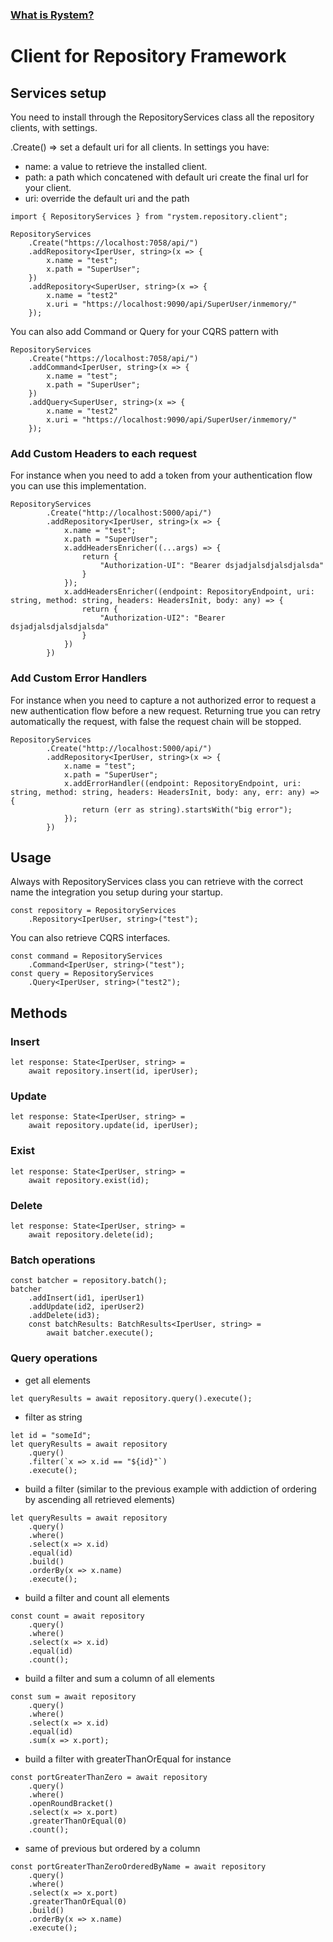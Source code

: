 ### [What is Rystem?](https://github.com/KeyserDSoze/Rystem)

# Client for Repository Framework

## Services setup
You need to install through the RepositoryServices class
all the repository clients, with settings.

.Create() => set a default uri for all clients.
In settings you have:
- name: a value to retrieve the installed client.
- path: a path which concatened with default uri create the final url for your client.
- uri: override the default uri and the path

```
import { RepositoryServices } from "rystem.repository.client";

RepositoryServices
    .Create("https://localhost:7058/api/")
    .addRepository<IperUser, string>(x => {
        x.name = "test";
        x.path = "SuperUser";
    })
    .addRepository<SuperUser, string>(x => {
        x.name = "test2"
        x.uri = "https://localhost:9090/api/SuperUser/inmemory/"
    });
```

You can also add Command or Query for your CQRS pattern with

```
RepositoryServices
    .Create("https://localhost:7058/api/")
    .addCommand<IperUser, string>(x => {
        x.name = "test";
        x.path = "SuperUser";
    })
    .addQuery<SuperUser, string>(x => {
        x.name = "test2"
        x.uri = "https://localhost:9090/api/SuperUser/inmemory/"
    });
```

### Add Custom Headers to each request
For instance when you need to add a token from your authentication flow you can use this implementation.

```
RepositoryServices
        .Create("http://localhost:5000/api/")
        .addRepository<IperUser, string>(x => {
            x.name = "test";
            x.path = "SuperUser";
            x.addHeadersEnricher((...args) => {
                return {
                    "Authorization-UI": "Bearer dsjadjalsdjalsdjalsda"
                }
            });
            x.addHeadersEnricher((endpoint: RepositoryEndpoint, uri: string, method: string, headers: HeadersInit, body: any) => {
                return {
                    "Authorization-UI2": "Bearer dsjadjalsdjalsdjalsda"
                }
            })
        })
```

### Add Custom Error Handlers
For instance when you need to capture a not authorized error to request a new authentication flow before a new request.
Returning true you can retry automatically the request, with false the request chain will be stopped.

```
RepositoryServices
        .Create("http://localhost:5000/api/")
        .addRepository<IperUser, string>(x => {
            x.name = "test";
            x.path = "SuperUser";
            x.addErrorHandler((endpoint: RepositoryEndpoint, uri: string, method: string, headers: HeadersInit, body: any, err: any) => {
                return (err as string).startsWith("big error");
            });
        })
```

## Usage
Always with RepositoryServices class you can retrieve with
the correct name the integration you setup during your startup.

```
const repository = RepositoryServices
    .Repository<IperUser, string>("test");
```

You can also retrieve CQRS interfaces.

```
const command = RepositoryServices
    .Command<IperUser, string>("test");
const query = RepositoryServices
    .Query<IperUser, string>("test2");
```

## Methods

### Insert

```
let response: State<IperUser, string> =
    await repository.insert(id, iperUser);
```

### Update

```
let response: State<IperUser, string> =
    await repository.update(id, iperUser);
```

### Exist

```
let response: State<IperUser, string> =
    await repository.exist(id);
```

### Delete

```
let response: State<IperUser, string> =
    await repository.delete(id);
```

### Batch operations

```
const batcher = repository.batch();
batcher
    .addInsert(id1, iperUser1)
    .addUpdate(id2, iperUser2)
    .addDelete(id3);
    const batchResults: BatchResults<IperUser, string> =
        await batcher.execute();
```

### Query operations
- get all elements
```
let queryResults = await repository.query().execute();
```
- filter as string
```
let id = "someId";
let queryResults = await repository
    .query()
    .filter(`x => x.id == "${id}"`)
    .execute();
```
- build a filter (similar to the previous example with addiction of ordering by ascending all retrieved elements)
```
let queryResults = await repository
    .query()
    .where()
    .select(x => x.id)
    .equal(id)
    .build()
    .orderBy(x => x.name)
    .execute();
```
- build a filter and count all elements
```
const count = await repository
    .query()
    .where()
    .select(x => x.id)
    .equal(id)
    .count();
```
- build a filter and sum a column of all elements
```
const sum = await repository
    .query()
    .where()
    .select(x => x.id)
    .equal(id)
    .sum(x => x.port);
```
- build a filter with greaterThanOrEqual for instance
```
const portGreaterThanZero = await repository
    .query()
    .where()
    .openRoundBracket()
    .select(x => x.port)
    .greaterThanOrEqual(0)
    .count();
```
- same of previous but ordered by a column
```
const portGreaterThanZeroOrderedByName = await repository
    .query()
    .where()
    .select(x => x.port)
    .greaterThanOrEqual(0)
    .build()
    .orderBy(x => x.name)
    .execute();
```